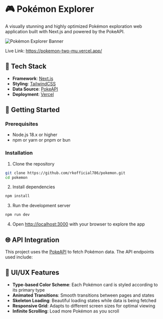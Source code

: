 # 🎮 Pokémon Explorer

A visually stunning and highly optimized Pokémon exploration web application built with Next.js and powered by the PokeAPI.

![Pokémon Explorer Banner](https://via.placeholder.com/1200x300/ffd700/000000?text=Pokemon+Explorer)

Live Link: https://pokemon-two-mu.vercel.app/

## 🔧 Tech Stack

- **Framework**: [Next.js](https://nextjs.org/)
- **Styling**: [TailwindCSS](https://tailwindcss.com/)
- **Data Source**: [PokeAPI](https://pokeapi.co/)
- **Deployment**: [Vercel](https://vercel.com/)

## 🚀 Getting Started

### Prerequisites

- Node.js 18.x or higher
- npm or yarn or pnpm or bun

### Installation

1. Clone the repository

```bash
git clone https://github.com/rkofficial786/pokemon.git
cd pokemon
```

2. Install dependencies

```bash
npm install

```

3. Run the development server

```bash
npm run dev

```

4. Open [http://localhost:3000](http://localhost:3000) with your browser to explore the app

## 🌐 API Integration

This project uses the [PokeAPI](https://pokeapi.co/) to fetch Pokémon data. The API endpoints used include:

## 🎨 UI/UX Features

- **Type-based Color Scheme**: Each Pokémon card is styled according to its primary type
- **Animated Transitions**: Smooth transitions between pages and states
- **Skeleton Loading**: Beautiful loading states while data is being fetched
- **Responsive Grid**: Adapts to different screen sizes for optimal viewing
- **Infinite Scrolling**: Load more Pokémon as you scroll
